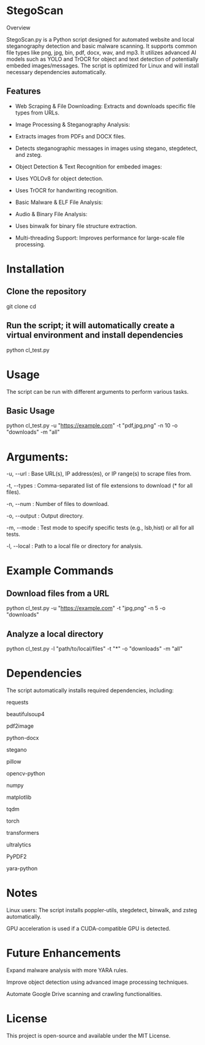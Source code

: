 # StegoScan

Overview

StegoScan.py is a Python script designed for automated website and local steganography detection and basic malware scanning. It supports common file types like png, jpg, bin, pdf, docx, wav, and mp3. It utilizes advanced AI models such as YOLO and TrOCR for object and text detection of potentially embeded images/messages. The script is optimized for Linux and will install necessary dependencies automatically.

## Features

* Web Scraping & File Downloading: Extracts and downloads specific file types from URLs.

* Image Processing & Steganography Analysis:

* Extracts images from PDFs and DOCX files.

* Detects steganographic messages in images using stegano, stegdetect, and zsteg.

* Object Detection & Text Recognition for embeded images:

* Uses YOLOv8 for object detection.

* Uses TrOCR for handwriting recognition.

* Basic Malware & ELF File Analysis:

* Audio & Binary File Analysis:

* Uses binwalk for binary file structure extraction.

* Multi-threading Support: Improves performance for large-scale file processing.

# Installation

## Clone the repository
git clone <repository-url>
cd <repository-folder>

## Run the script; it will automatically create a virtual environment and install dependencies
python cl_test.py

# Usage

The script can be run with different arguments to perform various tasks.

## Basic Usage

python cl_test.py -u "https://example.com" -t "pdf,jpg,png" -n 10 -o "downloads" -m "all"

# Arguments:

-u, --url : Base URL(s), IP address(es), or IP range(s) to scrape files from.

-t, --types : Comma-separated list of file extensions to download (* for all files).

-n, --num : Number of files to download.

-o, --output : Output directory.

-m, --mode : Test mode to specify specific tests (e.g., lsb,hist) or all for all tests.

-l, --local : Path to a local file or directory for analysis.

# Example Commands

## Download files from a URL
python cl_test.py -u "https://example.com" -t "jpg,png" -n 5 -o "downloads"

## Analyze a local directory
python cl_test.py -l "path/to/local/files" -t "*" -o "downloads" -m "all"

# Dependencies

The script automatically installs required dependencies, including:

requests

beautifulsoup4

pdf2image

python-docx

stegano

pillow

opencv-python

numpy

matplotlib

tqdm

torch

transformers

ultralytics

PyPDF2

yara-python

# Notes

Linux users: The script installs poppler-utils, stegdetect, binwalk, and zsteg automatically.

GPU acceleration is used if a CUDA-compatible GPU is detected.

# Future Enhancements

Expand malware analysis with more YARA rules.

Improve object detection using advanced image processing techniques.

Automate Google Drive scanning and crawling functionalities.

# License

This project is open-source and available under the MIT License.

